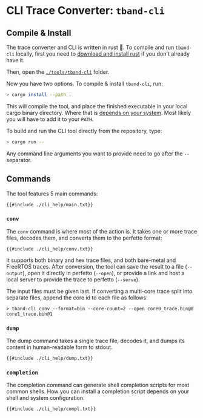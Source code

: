 # CLI Trace Converter: `tband-cli`

## Compile & Install

The trace converter and CLI is written in rust 🦀. To compile and run `tband-cli` locally, first you
need to [download and install rust](https://www.rust-lang.org/learn/get-started) if you don't already have it.

Then, open the [`./tools/tband-cli`](https://github.com/schilkp/Tonbandgeraet/tree/main/tools/tband-cli) folder.

Now you have two options. To compile & install `tband-cli`, run:

```bash
> cargo install --path .
```

This will compile the tool, and place the finished executable in your local cargo binary directory. Where that
is [depends on your system](https://doc.rust-lang.org/cargo/commands/cargo-install.html). Most likely you will
have to add it to your `PATH`.

To build and run the CLI tool directly from the repository, type:

```bash
> cargo run --
```

Any command line arguments you want to provide need to go after the `--` separator.

## Commands

The tool features 5 main commands:

```text
{{#include ./cli_help/main.txt}}
```

### `conv`

The `conv` command is where most of the action is. It takes one or more trace files, decodes them, and 
converts them to the perfetto format:

```text
{{#include ./cli_help/conv.txt}}
```

It supports both binary and hex trace files, and both bare-metal and FreeRTOS traces. After conversion,
the tool can save the result to a file (`--output`), open it directly in perfetto (`--open`), or 
provide a link and host a local server to provide the trace to perfetto (`--serve`).

The input files must be given last. If converting a multi-core trace split into separate files, 
append the core id to each file as follows:

```text
> tband-cli conv --format=bin --core-count=2 --open core0_trace.bin@0 core1_trace.bin@1
```

### `dump`

The dump command takes a single trace file, decodes it, and dumps its content in human-readable form
to stdout.

```text
{{#include ./cli_help/dump.txt}}
```

### `completion`

The completion command can generate shell completion scripts for most common shells. How you can
install a completion script depends on your shell and system configuration.

```text
{{#include ./cli_help/compl.txt}}
```
